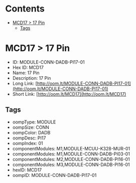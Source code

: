 



Contents
========

* [MCD17 > 17 Pin](#mcd17--17-pin)
	* [Tags](#tags)

# MCD17 > 17 Pin

- ID: MODULE-CONN-DADB-PI17-01
- Hex ID: MCD17
- Name: 17 Pin
- Description: 17 Pin
- Long Link: [http://oom.lt/MODULE-CONN-DADB-PI17-01](http://oom.lt/MODULE-CONN-DADB-PI17-01)
- Short Link: [http://oom.lt/MCD17](http://oom.lt/MCD17)

## Tags

- oompType: MODULE
- oompSize: CONN
- oompColor: DADB
- oompDesc: PI17
- oompIndex: 01
- componentModules: M1,MODULE-MCUU-K328-MUR-01
- componentModules: M1,MODULE-CONN-DADB-PI03-01
- componentModules: M2,MODULE-CONN-DADB-PI16-01
- componentModules: M3,MODULE-CONN-DADB-PI16-01
- hexID: MCD17
- oompID: MODULE-CONN-DADB-PI17-01
